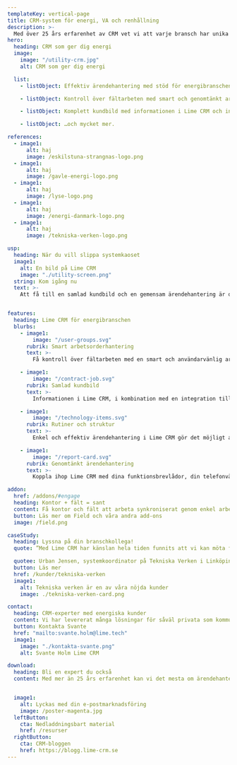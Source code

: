 ```yaml
---
templateKey: vertical-page
title: CRM-system för energi, VA och renhållning
description: >-
  Med över 25 års erfarenhet av CRM vet vi att varje bransch har unika behov. Därför har vi skapat en lösning för dig inom energi, VA och renhållning.
hero:
  heading: CRM som ger dig energi
  image:
    image: "/utility-crm.jpg"
    alt: CRM som ger dig energi

  list:
    - listObject: Effektiv ärendehantering med stöd för energibranschens olika verksamhetsområden och processer.

    - listObject: Kontroll över fältarbeten med smart och genomtänkt arbetsorderhantering.

    - listObject: Komplett kundbild med informationen i Lime CRM och integrationer till ditt debiteringssystem och NIS-system.

    - listObject: …och mycket mer.

references:
  - image1:
      alt: haj
      image: /eskilstuna-strangnas-logo.png
  - image1:
      alt: haj
      image: /gavle-energi-logo.png
  - image1:
      alt: haj
      image: /lyse-logo.png
  - image1:
      alt: haj
      image: /energi-danmark-logo.png
  - image1:
      alt: haj
      image: /tekniska-verken-logo.png

usp:
  heading: När du vill slippa systemkaoset
  image1:
    alt: En bild på Lime CRM
    image: "./utility-screen.png"
  string: Kom igång nu
  text: >-
    Att få till en samlad kundbild och en gemensam ärendehantering är ofta en utmaning i energibranschen. Dessutom kan det vara svårt att samordna rutiner som spänner över flera avdelningar och få kontroll över fältarbeten. Lime CRM är lösningen – och blir en lättanvänd informationshub för alla dina andra system.


features:
  heading: Lime CRM för energibranschen
  blurbs:
    - image1:
        image: "/user-groups.svg"
      rubrik: Smart arbetsorderhantering
      text: >-
        Få kontroll över fältarbeten med en smart och användarvänlig arbetsorderhantering. Planera, utför och rapportera allt i Lime CRM.

    - image1:
        image: "/contract-job.svg"
      rubrik: Samlad kundbild
      text: >-
        Informationen i Lime CRM, i kombination med en integration till ditt debiteringssystem och NIS-system, ger dig en komplett bild av varje kund.

    - image1:
        image: "/technology-items.svg"
      rubrik: Rutiner och struktur
      text: >-
        Enkel och effektiv ärendehantering i Lime CRM gör det möjligt att etablera och samordna rutiner som spänner för över flera verksamhetsområden och avdelningar.

    - image1:
        image: "/report-card.svg"
      rubrik: Genomtänkt ärendehantering
      text: >-
        Koppla ihop Lime CRM med dina funktionsbrevlådor, din telefonväxel samt kontaktformulären på din hemsida och få ett gemensamt flöde för alla kundärenden.

addon:
  href: /addons/#engage
  heading: Kontor + fält = sant
  content: Få kontor och fält att arbeta synkroniserat genom enkel arbetsorderhantering. Med Field add-on till Lime CRM är det lätt att hantera hela processen – från registrering av ärende och resursplanering till arbetsorder, avrapportering och fakturaunderlag.
  button: Läs mer om Field och våra andra add-ons
  image: /field.png

caseStudy:
  heading: Lyssna på din branschkollega!
  quote: ”Med Lime CRM har känslan hela tiden funnits att vi kan möta framtiden med vår hantering av kunder och ärenden”

  quotee: Urban Jensen, systemkoordinator på Tekniska Verken i Linköping & Bixia
  button: Läs mer
  href: /kunder/tekniska-verken
  image1:
    alt: Tekniska verken är en av våra nöjda kunder
    image: ./tekniska-verken-card.png

contact:
  heading: CRM-experter med energiska kunder
  content: Vi har levererat många lösningar för såväl privata som kommunala energibolag genom åren. Mälarenergi, Öresundskraft, Mölndal energi, Tekniska verken i Linköping och Gävle Energi är några exempel. Nu ser vi fram emot att hjälpa din verksamhet.
  button: Kontakta Svante
  href: "mailto:svante.holm@lime.tech"
  image1:
    image: "./kontakta-svante.png"
    alt: Svante Holm Lime CRM

download:
  heading: Bli en expert du också
  content: Med mer än 25 års erfarenhet kan vi det mesta om ärendehantering, säljstöd och annat inom CRM. Och vi delar gärna vår kunskap med dig! I våra posters kan du till exempel läsa mer om hur ett CRM-system förenklar din vardag och hur du lyckas med ditt CRM-projekt. Allt är gratis, så klart.


  image1:
    alt: Lyckas med din e-postmarknadsföring
    image: /poster-magenta.jpg
  leftButton:
    cta: Nedladdningsbart material
    href: /resurser
  rightButton:
    cta: CRM-bloggen
    href: https://blogg.lime-crm.se
---
```

